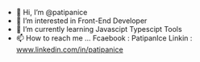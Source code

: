 - 👋 Hi, I’m @patipanice
- 👀 I’m interested in Front-End Developer
- 🌱 I’m currently learning Javascipt Typescipt Tools
- 📫 How to reach me ...
 Fcaebook : PatipanIce
 Linkin : www.linkedin.com/in/patipanice
<!---
patipanice/patipanice is a ✨ special ✨ repository because its `README.md` (this file) appears on your GitHub profile.
You can click the Preview link to take a look at your changes.
--->

